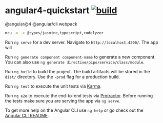 # angular4-quickstart [![build](https://travis-ci.org/daggerok/angular4.svg?branch=master)](https://travis-ci.org/daggerok/angular4)

@angular@4
@angular/cli
webpack

```bash
ncu -u -x @types/jasmine,typescript,codelyzer
```

Run `ng serve` for a dev server. Navigate to `http://localhost:4200/`. The app will

Run `ng generate component component-name` to generate a new component. You can also use `ng generate directive/pipe/service/class/module`.

Run `ng build` to build the project. The build artifacts will be stored in the `dist/` directory. Use the `-prod` flag for a production build.

Run `ng test` to execute the unit tests via [Karma](https://karma-runner.github.io).

Run `ng e2e` to execute the end-to-end tests via [Protractor](http://www.protractortest.org/).
Before running the tests make sure you are serving the app via `ng serve`.

To get more help on the Angular CLI use `ng help` or go check out the [Angular CLI README](https://github.com/angular/angular-cli/blob/master/README.md).
